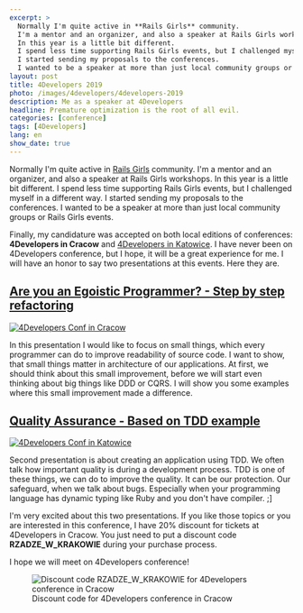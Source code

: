 ```yaml
---
excerpt: >
  Normally I'm quite active in **Rails Girls** community.
  I'm a mentor and an organizer, and also a speaker at Rails Girls workshops.
  In this year is a little bit different.
  I spend less time supporting Rails Girls events, but I challenged myself in a different way.
  I started sending my proposals to the conferences.
  I wanted to be a speaker at more than just local community groups or Rails Girls events.
layout: post
title: 4Developers 2019
photo: /images/4developers/4developers-2019
description: Me as a speaker at 4Developers
headline: Premature optimization is the root of all evil.
categories: [conference]
tags: [4Developers]
lang: en
show_date: true
---
```


Normally I'm quite active in [Rails Girls]({{site.baseurl}}/category/workshops "Rails Girls Workshops") community. I'm a mentor and an organizer, and also a speaker at Rails Girls workshops. In this year is a little bit different. I spend less time supporting Rails Girls events, but I challenged myself in a different way. I started sending my proposals to the conferences. I wanted to be a speaker at more than just local community groups or Rails Girls events.

Finally, my candidature was accepted
on both local editions of conferences:
**4Developers in Cracow**
and
[4Developers in Katowice](https://4developers.org.pl/katowice/).
I have never been on 4Developers conference, but I hope, it will be a great experience for me. I will have an honor to say two presentations at this events. Here they are.

## [Are you an Egoistic Programmer? - Step by step refactoring](https://womanonrails.github.io/presentations/are-you-egoistic-programmer.html#/ "Refactoring presentation slides")

[![4Developers Conf in Cracow]({{site.baseurl_root}}/images/4developers/cracow.jpg)](https://womanonrails.github.io/presentations/are-you-egoistic-programmer.html#/ "Refactoring presentation slides")

In this presentation I would like to focus on small things, which every programmer can do to improve readability of source code. I want to show, that small things matter in architecture of our applications. At first, we should think about this small improvement, before we will start even thinking about big things like DDD or CQRS. I will show you some examples where this small improvement made a difference.

## [Quality Assurance - Based on TDD example](https://womanonrails.github.io/presentations/quality-assurance-tdd-example.html#/ "TDD presentation slides")

[![4Developers Conf in Katowice]({{site.baseurl_root}}/images/4developers/katowice.jpg)](https://womanonrails.github.io/presentations/quality-assurance-tdd-example.html#/ "TDD presentation slides")

Second presentation is about creating an application using TDD. We often talk how important quality is during a development process. TDD is one of these things, we can do to improve the quality. It can be our protection. Our safeguard, when we talk about bugs. Especially when your programming language has dynamic typing like Ruby and you don't have compiler. ;]

I'm very excited about this two presentations. If you like those topics or you are interested in this conference, I have 20% discount for tickets at 4Developers in Cracow. You just need to put a discount code **RZADZE_W_KRAKOWIE** during your purchase process.

I hope we will meet on 4Developers conference!

<figure>
  <img src="{{ site.baseurl_root }}/images/4developers/4developers-2019-discount.jpg" alt='Discount code RZADZE_W_KRAKOWIE for 4Developers conference in Cracow'>
  <figcaption>Discount code for 4Developers conference in Cracow</figcaption>
</figure>
